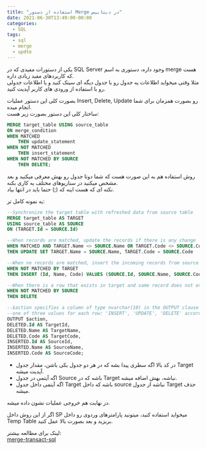 ```yaml
---
title: "استفاده از دستور Merge در دیتابیس"
date: 2021-06-30T13:49:00-00:00
categories:
  - SQL
tags:
  - sql
  - merge
  - updte
---
```


یکی از دستورات مفیدی که در SQL Server وجود داره، دستوری به اسم merge هست که کاربردهای مفید زیادی داره.  
مثلا وقتی میخواید اطلاعات یه جدول رو با جدول دیگه ای سینک کنید و یا اطلاعات جدولی رو با استفاده از ورودی های کاربر آپدیت کنید.  

بصورت کلی این دستور عملیات Insert, Delete, Update رو بصورت همزمان برای شما انجام میده.  
ساختار کلی این دستور بصورت زیر هست:  

```sql
MERGE target_table USING source_table
ON merge_condition
WHEN MATCHED
    THEN update_statement
WHEN NOT MATCHED
    THEN insert_statement
WHEN NOT MATCHED BY SOURCE
    THEN DELETE;
```

روش استفاده هم به این صورت هست که شما دوتا جدول رو بهش معرفی میکنید و بعد مشخص میکنید در سناریوهای مختلف یه کاری بکنه.  
نکته ای که هست اینه که (;) حتما باید در انتها بیاد.  

یه نمونه کامل تر:  

```sql
--Synchronize the target table with refreshed data from source table
MERGE target_table AS TARGET
USING source_table AS SOURCE 
ON (TARGET.Id = SOURCE.Id) 

--When records are matched, update the records if there is any change
WHEN MATCHED AND TARGET.Name <> SOURCE.Name OR TARGET.Code <> SOURCE.Code 
THEN UPDATE SET TARGET.Name = SOURCE.Name, TARGET.Code = SOURCE.Code 

--When no records are matched, insert the incoming records from source table to target table
WHEN NOT MATCHED BY TARGET 
THEN INSERT (Id, Name, Code) VALUES (SOURCE.Id, SOURCE.Name, SOURCE.Code)

--When there is a row that exists in target and same record does not exist in source then delete this record target
WHEN NOT MATCHED BY SOURCE 
THEN DELETE 

--$action specifies a column of type nvarchar(10) in the OUTPUT clause that returns 
--one of three values for each row: 'INSERT', 'UPDATE', 'DELETE' according to the action that was performed on that row
OUTPUT $action, 
DELETED.Id AS TargetId, 
DELETED.Name AS TargetName, 
DELETED.Code AS TargetCode, 
INSERTED.Id AS SourceId, 
INSERTED.Name AS SourceName, 
INSERTED.Code AS SourceCode; 
```
-	در کد بالا اگه سطری پیدا بشه که در هر دو جدول یکی باشن، مقدار جدول Target آپدیت میشه.  
-	اگه آیتمی در جدول Source باشه که در Target نباشه، بهش اضافه میشه.  
-	اگه آیتمی داخل جدول Target باشه که داخل source نباشه از جدول Target حذف میشه.  

در نهایت هم خروجی عملیات نشون داده میشه.  

اگر از این روش داخل SP میخواید استفاده کنید، میتونید پارامترهای وردوی رو داخل Temp Table بریزید و بعد بصورت بالا عمل کنید.

لینک برای مطالعه بیشتر:  
[merge-transact-sql](https://docs.microsoft.com/en-us/sql/t-sql/statements/merge-transact-sql?view=sql-server-ver15)
